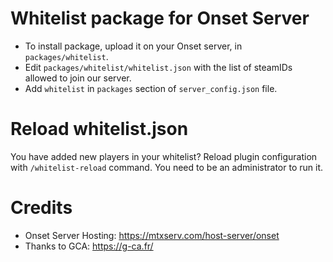 # Whitelist package for Onset Server

* To install package, upload it on your Onset server, in `packages/whitelist`.
* Edit `packages/whitelist/whitelist.json` with the list of steamIDs allowed to join our server.
* Add `whitelist` in `packages` section of `server_config.json` file.

# Reload whitelist.json

You have added new players in your whitelist? Reload plugin configuration with `/whitelist-reload` command. You need to be an administrator to run it.

#  Credits

* Onset Server Hosting: https://mtxserv.com/host-server/onset
* Thanks to GCA: https://g-ca.fr/
